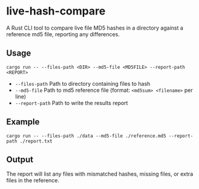 # live-hash-compare

A Rust CLI tool to compare live file MD5 hashes in a directory against a reference md5 file, reporting any differences.

## Usage

```
cargo run -- --files-path <DIR> --md5-file <MD5FILE> --report-path <REPORT>
```

- `--files-path`  Path to directory containing files to hash
- `--md5-file`    Path to md5 reference file (format: `<md5sum> <filename>` per line)
- `--report-path` Path to write the results report

## Example

```
cargo run -- --files-path ./data --md5-file ./reference.md5 --report-path ./report.txt
```

## Output

The report will list any files with mismatched hashes, missing files, or extra files in the reference.
